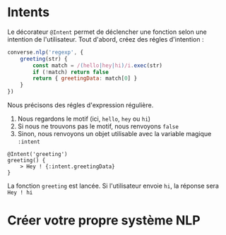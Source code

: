 # Intents

Le décorateur `@Intent` permet de déclencher une fonction selon une intention de l'utilisateur. Tout d'abord, créez des régles d'intention :

```js
converse.nlp('regexp', {
    greeting(str) {
        const match = /(hello|hey|hi)/i.exec(str)
        if (!match) return false
        return { greetingData: match[0] }
    }
})
```

Nous précisons des régles d'expression régulière.
1. Nous regardons le motif (ici, `hello`, `hey` ou `hi`)
2. Si nous ne trouvons pas le motif, nous renvoyons `false`
3. Sinon, nous renvoyons un objet utilisable avec la variable magique `:intent`

```converse
@Intent('greeting')
greeting() {
    > Hey ! {:intent.greetingData} 
}
```

La fonction `greeting` est lancée. Si l'utilisateur envoie `hi`, la réponse sera `Hey ! hi`

# Créer votre propre système NLP